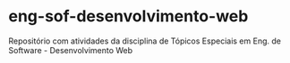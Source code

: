 # eng-sof-desenvolvimento-web
Repositório com atividades da disciplina de Tópicos Especiais em Eng. de Software - Desenvolvimento Web
